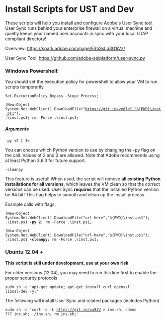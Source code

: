 # Install Scripts for UST and Dev
These scripts will help you install and configure Adobe's User Sync tool.  User Sync runs behind your enterprise firewall on a virtual machine 
and quietly keeps your named user accounts in sync with your local LDAP compliant directory!

Overview:
https://spark.adobe.com/page/E3hSsLq3G1iVz/

User Sync Tool:
https://github.com/adobe-apiplatform/user-sync.py


### Windows Powershell:
You should set the execution policy for powershell to allow your VM to run scripts temporarily

<code>Set-ExecutionPolicy Bypass -Scope Process;</code> 

<code>(New-Object System.Net.WebClient).DownloadFile("https://git.io/vx8fh","${PWD}\inst.ps1"); .\inst.ps1; rm -Force .\inst.ps1;</code>


##### Arguments

<code>-py <2 | 3></code>

You can choose which Python version to use by changing the -py flag
on the call. Values of 2 and 3 are allowed.  Note that Adobe recommends using at least Python 3.6.3 for future
support.

<code>-cleanpy</code>

This feature is useful! When used, the script will remove <b>all existing Python installations for all versions</b>, which
leaves the VM clean so that the correct versions can be used.  User Sync <b>requires</b> that the installed Python version be
64 bit! This flag helps to smooth and clean up the install process.

Example calls with flags:

<code>(New-Object System.Net.WebClient).DownloadFile("url-here","${PWD}\inst.ps1"); .\inst.ps1 <b>-py 2</b>; rm -Force .\inst.ps1;</code>

<code>(New-Object System.Net.WebClient).DownloadFile("url-here","${PWD}\inst.ps1"); .\inst.ps1 <b>-cleanpy</b>; rm -Force .\inst.ps1;</code>

### Ubuntu 12.04 + 
<b>This script is still under development, use at your own risk</b>

For older versions (12.04), you may need to run this line first to enable the proper security protocols

<code>sudo sh -c 'apt-get update; apt-get install curl openssl libssl-dev -y;'</code>

The following will install User Sync and related packages (includes Python)

<code>sudo sh -c 'curl -s -L https://git.io/vx8JV > ins.sh; chmod 777 ins.sh; ./ins.sh; rm ins.sh;'</code>
